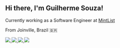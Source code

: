 ## Hi there, I'm Guilherme Souza!

Currently working as a Software Engineer at [MintList](https://mintlist.com/)

From Joinville, Brazil 🇧🇷

<a href="mailto:dev.guih@gmail.com">
  <img src="https://img.shields.io/badge/Gmail-949494?style=for-the-badge&logo=gmail&logoColor=white" />
</a>
<a href="https://www.linkedin.com/in/devguih" target="_blank" rel="noopener noreferrer">
  <img src="https://img.shields.io/badge/LinkedIn-949494?style=for-the-badge&logo=linkedin&logoColor=white" />
</a>
<a href="https://twitter.com/devguih" target="_blank" rel="noopener noreferrer">
  <img src="https://img.shields.io/badge/Twitter-949494?style=for-the-badge&logo=twitter&logoColor=white" />
</a>
<a href="https://twitch.com/devguih" target="_blank" rel="noopener noreferrer">
  <img src="https://img.shields.io/badge/Twitch-949494?style=for-the-badge&logo=twitch&logoColor=white" />
</a>
